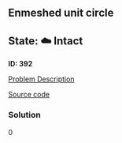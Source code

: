 ## Enmeshed unit circle

## State: :cloud: **Intact**

**ID: 392**

[Problem Description](https://projecteuler.net/problem=392)

[Source code](main.cpp)

### Solution
0